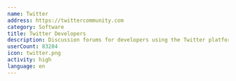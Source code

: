 ```yaml
---
name: Twitter
address: https://twittercommunity.com
category: Software
title: Twitter Developers
description: Discussion forums for developers using the Twitter platform and APIs
userCount: 83284
icon: twitter.png
activity: high
language: en
---
```

